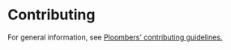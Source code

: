 # Contributing

For general information, see [Ploombers' contributing guidelines.](https://github.com/ploomber/contributing/blob/main/CONTRIBUTING.md)

